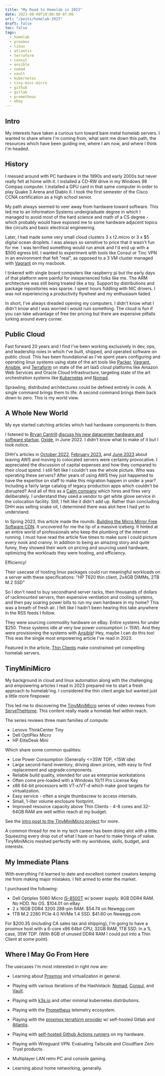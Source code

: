 ```yaml
---
title: "My Road to Homelab in 2023"
date: 2023-08-09T19:00:00-07:00
url: "/posts/homelab-2023"
draft: false
toc: false
tags:
  - homelab
  - proxmox
  - linux
  - atlantis
  - terraform
  - consul
  - ansible
  - nomad
  - vault
  - kubernetes
  - tiny-mini-micro
  - github
  - gitlab
  - prometheus
  - ebay
---
```


## Intro

My interests have taken a curious turn toward bare metal homelab servers. I wanted to share where I'm coming from, what sent me down this path, the resources which have been guiding me, where I am now, and where I think I'm headed. 

## History

I messed around with PC hardware in the 1990s and early 2000s but never really felt at home with it. I installed a CD-RW drive in my Windows 98 Compaq computer. I installed a GPU card in that same computer in order to play Quake 3 Arena and Diablo II. I took the first semester of the Cisco CCNA certification as a high school senior. 

My path always seemed to veer away from hardware toward software. This led me to an Information Systems undergraduate degree in which I managed to avoid most of the hard science and math of a CS degree - which probably would have exposed me to some hardware adjacent topics like circuits and basic electrical engineering.

Later, I had made some very small cloud clusters 3 x t2.micro or 3 x $5 digital ocean droplets. I was always so sensitive to price that it wasn't fun for me. I was terrified something would run amok and I'd end up with a $500 egress bill. I wanted to experiment with tools like Consul or Tinc VPN in an environment that felt "real", as opposed to a 3 VM cluster managed with [Vagrant][6] on my macbook. 

I tinkered with single board computers like raspberry pi but the early days of that platform were painful for inexperienced folks like me. The ARM architecture was still being treated like a toy. Support by distributions and package repositories was sparse. I spent hours fiddling with NIC drivers. I was not experiencing a productivity flywheel and my enthusiasm faded. 

In short, I've always dreaded opening my computers. I didn't know what I didn't know and I was worried I would ruin something. The cloud is fun if you can take advantage of free tier pricing but there are expensive pitfalls lurking around every corner.

## Public Cloud

Fast forward 20 years and I find I've been working exclusively in dev, ops, and leadership roles in which I've built, shipped, and operated software on public cloud. This has been foundational as I've spent years configuring and operating linux systems using state of the art tools like [Packer][5], [Vagrant][6], [Ansible][7], and [Terraform][8] on state of the art IaaS cloud platforms like Amazon Web Services and Oracle Cloud Infrastructure, targeting state of the art orchestration systems like [Kubernetes][9] and [Nomad][10].

Sprawling, distributed architectures could be defined entirely in code. A single command brings them to life. A second command brings them back down to zero. This is my world view.  

## A Whole New World

My eye started catching articles which had hardware components to them. 

I listened to [Bryan Cantrill][0] [discuss his new datacenter hardware and software startup][1], [Oxide][2], in June 2022. I didn't know what to make of it but I took notice.

DHH's articles in [October 2022][3], [February 2023][12], and [June 2023][4] about leaving AWS and moving to colocated servers were certainly provocative. I appreciated the discussion of capital expenses and how they compared to their cloud spend. I still felt like I couldn't see the whole picture. Who was operating these servers? After years of using AWS they just happened to have the expertise on staff to make this migration happen in under a year? Including a fairly large catalog of legacy production apps which couldn't be disrupted? And all of this as a [Calm company][25] which hires and fires very deliberately. I understand they used a vendor to get white glove service in the colocation facility. Still, I felt like it didn't add up. Rather than concluding DHH was selling snake oil, I determined there was alot here I had yet to understand.

In Spring 2023, this article made the rounds: [Building the Micro Mirror Free Software CDN][11]. It uncovered for me the tip of a massive iceberg. It hinted at an entire world of professionals who keep the plumbing of the internet running. I must have read the article five times to make sure I could picture every nook and cranny. In addition to being an amazing story and quite funny, they showed their work on pricing and sourcing used hardware, optimizing the workloads they were hosting, and efficiency. 

Efficiency! 

Their usecase of hosting linux packages could run meaningful workloads on a server with these specifications: "HP T620 thin client, 2x4GB DIMMs, 2TB M.2 SSD"

So I don't need to buy secondhand server racks, then thousands of dollars of rackmounted servers, then expensive ventilation and cooling systems, and then pay soaring power bills to run my own hardware in my home? This was a breath of fresh air. I felt like I hadn't been hearing this take anywhere in the RSS feeds I follow. 

They were sourcing commodity hardware on eBay. Entire systems for under $250. These systems idle at very low power consumption (< 15W). And they were provisioning the systems with [Ansible][7]! Hey, maybe I can do this too! This was the single most empowering article I've read in 2023.

Featured in the article, [Thin Clients][15] make constrained yet compelling homelab servers. 

## TinyMiniMicro

My background in cloud and linux automation along with the challenging and empowering articles I read in 2023 prepared me to start a fresh approach to homelab'ing. I considered the thin client angle but wanted just a little more firepower. 

This led me to discovering the [TinyMiniMicro][13] series of video reviews from [ServeTheHome][14]. This content really made a homelab feel within reach. 

The series reviews three main families of compute:

- Lenovo ThinkCenter Tiny
- Dell OptiPlex Micro
- HP EliteDesk Mini

Which share some common qualities:

- Low Power Consumption (Generally <=35W TDP, <15W idle)
- Large second-hand inventory, driving down prices, with easy to find replacement and upgrade components.
- Reliable build quality, intended for use as enterprise workstations
- Often come pre-loaded with a Windows 10/11 Pro License Key
- x86 64-bit processors with VT-x/VT-d which make good targets for virtualization. 
- Easy service - often a single thumbscrew to access internals. 
- Small, 1-liter volume enclosure footprint.
- Improved resource capacity above Thin Clients - 4-8 cores and 32-64GB RAM are well within reach at my budget.

See the [intro post to the TinyMiniMicro project][26] for more. 

A common thread for me in my tech career has been doing alot with a little. Squeezing every drop out of what I have on hand to make things of value. TinyMiniMicro meshed perfectly with my worldview, skills, budget, and interests.

## My Immediate Plans

With everything I'd learned to date and excellent content creators keeping me from making major mistakes. I felt armed to enter the market. 

I purchased the following:

- Dell Optiplex 5060 Micro [i5-8500T][16] w/ power supply. 8GB DDR4 RAM. No HDD. No OS. $104.01 on eBay
- 2 x 16GB DDR4 3200 288-pin RAM. $54.74 on Newegg.com
- 1TB M.2 2280 PCIe 4.0 NVMe 1.4 SSD. $41.60 on Newegg.com

For $200.35 (including CA sales tax and shipping), I'm going to have a proxmox host with a 6-core x86 64bit CPU, 32GB RAM, 1TB SSD. In a 1L case, 35W TDP. (With 8GB of unused DDR4 RAM I could put into a Thin Client at some point).

## Where I May Go From Here

The usecases I'm most interested in right now are:

- Learning about [Proxmox][19] and virtualization in general. 
- Playing with various iterations of the Hashistack: [Nomad][10], [Consul][17], and [Vault][18]. 
- Playing with [k3s.io][24] and other minimal kubernetes distributions. 
- Playing with the [Prometheus][20] telemetry ecosystem. 
- Playing with the [proxmox terraform provider][22] w/ self-hosted Gitlab and [Atlantis][23]. 
- Playing with [self-hosted Github Actions runners][21] on my hardware.
- Playing with Wireguard VPN. Evaluating Tailscale and Cloudflare Zero Trust products. 
- Multiplayer LAN retro PC and console gaming.
- Learning about home networking, generally.

  [0]: https://en.wikipedia.org/w/index.php?title=Bryan_Cantrill&oldid=1134210912
  [1]: https://changelog.com/podcast/496
  [2]: https://oxide.computer/
  [3]: https://world.hey.com/dhh/why-we-re-leaving-the-cloud-654b47e0
  [4]: https://world.hey.com/dhh/we-have-left-the-cloud-251760fb
  [5]: https://www.packer.io/
  [6]: https://www.vagrantup.com/
  [7]: https://github.com/ansible/ansible
  [8]: https://www.terraform.io/
  [9]: https://kubernetes.io/
  [10]: https://www.nomadproject.io/
  [11]: https://blog.thelifeofkenneth.com/2023/05/building-micro-mirror-free-software-cdn.html
  [12]: https://world.hey.com/dhh/we-stand-to-save-7m-over-five-years-from-our-cloud-exit-53996caa
  [13]: https://www.servethehome.com/tag/tinyminimicro/
  [14]: https://www.servethehome.com
  [15]: https://www.parkytowers.me.uk/thin/hware/hardware.shtml
  [16]: https://ark.intel.com/content/www/us/en/ark/products/129941/intel-core-i58500t-processor-9m-cache-up-to-3-50-ghz.html
  [17]: https://www.consul.io/
  [18]: https://www.vaultproject.io/
  [19]: https://proxmox.com/en/
  [20]: https://prometheus.io/
  [21]: https://docs.github.com/en/actions/hosting-your-own-runners/managing-self-hosted-runners/about-self-hosted-runners
  [22]: https://registry.terraform.io/providers/Telmate/proxmox/latest/docs
  [23]: https://www.runatlantis.io/
  [24]: https://k3s.io/
  [25]: https://basecamp.com/books/calm
  [26]: https://www.servethehome.com/introducing-project-tinyminimicro-home-lab-revolution/
